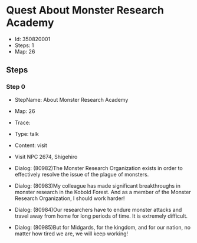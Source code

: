 # Quest About Monster Research Academy

- Id: 350820001
- Steps: 1
- Map: 26

## Steps

### Step 0
- StepName:  About Monster Research Academy
- Map:  26
- Trace:  
- Type:  talk
- Content:  visit
- Visit NPC 2674, Shigehiro

- Dialog: (80982)The Monster Research Organization exists in order to effectively resolve the issue of the plague of monsters.
- Dialog: (80983)My colleague has made significant breakthroughs in monster research in the Kobold Forest. And as a member of the Monster Research Organization, I should work harder!
- Dialog: (80984)Our researchers have to endure monster attacks and travel away from home for long periods of time. It is extremely difficult. 
- Dialog: (80985)But for Midgards, for the kingdom, and for our nation, no matter how tired we are, we will keep working!


